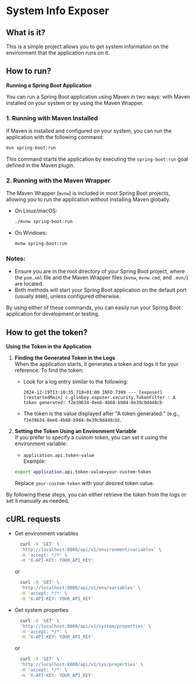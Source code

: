 # System Info Exposer

## What is it?
This is a simple project allows you to get system information on the environment that the application runs on it.

## How to run?

**Running a Spring Boot Application**

You can run a Spring Boot application using Maven in two ways: with Maven installed on your system or by using the Maven Wrapper.

### 1. **Running with Maven Installed**
   If Maven is installed and configured on your system, you can run the application with the following command:  
   ```bash
   mvn spring-boot:run
   ```
   This command starts the application by executing the `spring-boot:run` goal defined in the Maven plugin.

### 2. **Running with the Maven Wrapper**
   The Maven Wrapper (`mvnw`) is included in most Spring Boot projects, allowing you to run the application without installing Maven globally.  

   - On Linux/macOS:  
     ```bash
     ./mvnw spring-boot:run
     ```

   - On Windows:  
     ```bash
     mvnw spring-boot:run
     ```

### Notes:
- Ensure you are in the root directory of your Spring Boot project, where the `pom.xml` file and the Maven Wrapper files (`mvnw`, `mvnw.cmd`, and `.mvn/`) are located.
- Both methods will start your Spring Boot application on the default port (usually `8080`), unless configured otherwise.

By using either of these commands, you can easily run your Spring Boot application for development or testing.

## How to get the token?

**Using the Token in the Application**

1. **Finding the Generated Token in the Logs**  
   When the application starts, it generates a token and logs it for your reference. To find the token:  
   - Look for a log entry similar to the following:  
     ```
     2024-12-19T13:10:35.718+01:00 INFO 7399 --- [exposer] [restartedMain] c.glinboy.exposer.security.TokenFilter : A token generated: f2e39634-0ee6-4b68-b904-0e39c0d448cb
     ```  
   - The token is the value displayed after "A token generated:" (e.g., `f2e39634-0ee6-4b68-b904-0e39c0d448cb`).

2. **Setting the Token Using an Environment Variable**  
   If you prefer to specify a custom token, you can set it using the environment variable:  
   - `application.api.token-value`  
   Example:  
   ```bash
   export application.api.token-value=your-custom-token
   ```  
   Replace `your-custom-token` with your desired token value.

By following these steps, you can either retrieve the token from the logs or set it manually as needed.

## cURL requests

- Get environment variables


  ```bash
    curl -X 'GET' \
  	'http://localhost:8080/api/v1/environment/variables' \
  	-H 'accept: */*' \
  	-H 'X-API-KEY: YOUR_API_KEY'
  ```

  or


  ```bash
    curl -X 'GET' \
  	'http://localhost:8080/api/v1/env/variables' \
  	-H 'accept: */*' \
  	-H 'X-API-KEY: YOUR_API_KEY'
  ```

- Get system properties


  ```bash
    curl -X 'GET' \
  	'http://localhost:8080/api/v1/system/properties' \
  	-H 'accept: */*' \
  	-H 'X-API-KEY: YOUR_API_KEY'
  ```

  or


  ```bash
    curl -X 'GET' \
  	'http://localhost:8080/api/v1/sys/properties' \
  	-H 'accept: */*' \
  	-H 'X-API-KEY: YOUR_API_KEY'
  ```